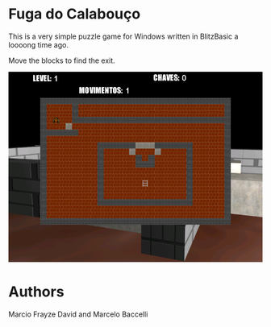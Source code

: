 # Fuga do Calabouço

This is a very simple puzzle game for Windows written in BlitzBasic a loooong time ago.

Move the blocks to find the exit.

![Alt text](printscreen.png?raw=true "Printscreen")

# Authors

Marcio Frayze David and Marcelo Baccelli

